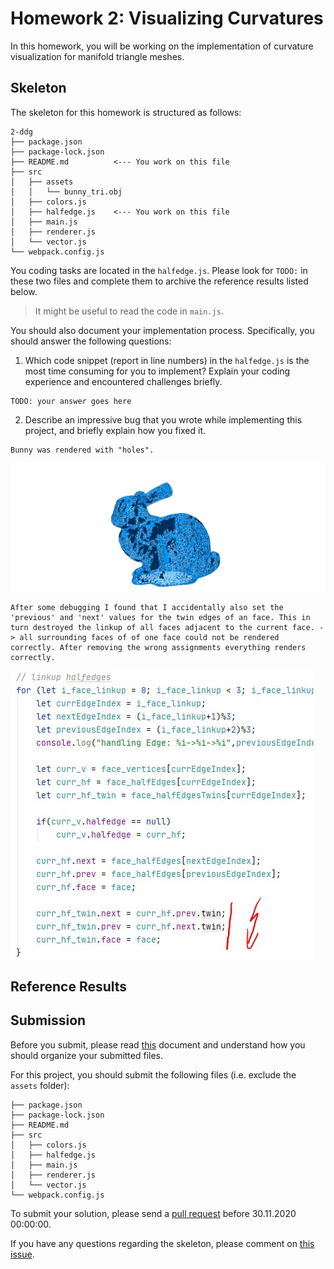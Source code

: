 # Homework 2: Visualizing Curvatures

In this homework, you will be working on the implementation of curvature
visualization for manifold triangle meshes.

## Skeleton

The skeleton for this homework is structured as follows:

```
2-ddg
├── package.json
├── package-lock.json
├── README.md          <--- You work on this file
├── src
│   ├── assets
│   │   └── bunny_tri.obj
│   ├── colors.js
│   ├── halfedge.js    <--- You work on this file
│   ├── main.js
│   ├── renderer.js
│   └── vector.js
└── webpack.config.js
```

You coding tasks are located in the `halfedge.js`.
Please look for `TODO:` in these two files and complete them to archive
the reference results listed below.

> It might be useful to read the code in `main.js`.

You should also document your implementation process. Specifically, you
should answer the following questions:

1. Which code snippet (report in line numbers) in the `halfedge.js` is the most time consuming for you to implement? Explain your coding experience and encountered challenges briefly.

```
TODO: your answer goes here
```

2. Describe an impressive bug that you wrote while implementing this project, and briefly explain how you fixed it.

```
Bunny was rendered with "holes".
```

![edge_linkup_bug](gp_bug_export.png)

```
After some debugging I found that I accidentally also set the 'previous' and 'next' values for the twin edges of an face. This in turn destroyed the linkup of all faces adjacent to the current face. -> all surrounding faces of of one face could not be rendered correctly. After removing the wrong assignments everything renders correctly.
```

![edge_linkup_bug](edge_linkup_bug.jpg)

## Reference Results

## Submission

Before you submit, please read [this](../README.md) document and understand
how you should organize your submitted files.

For this project, you should submit the following files (i.e. exclude the `assets` folder):

```
├── package.json
├── package-lock.json
├── README.md
├── src
│   ├── colors.js
│   ├── halfedge.js
│   ├── main.js
│   ├── renderer.js
│   └── vector.js
└── webpack.config.js
```

To submit your solution, please send a [pull request](https://github.com/mimuc/gp-ws2021/pulls) before 30.11.2020 00:00:00.

If you have any questions regarding the skeleton, please comment on [this issue](https://github.com/mimuc/gp-ws2021/issues/2).